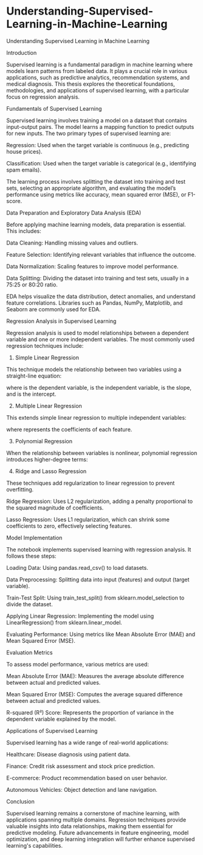 # Understanding-Supervised-Learning-in-Machine-Learning
Understanding Supervised Learning in Machine Learning

Introduction

Supervised learning is a fundamental paradigm in machine learning where models learn patterns from labeled data. It plays a crucial role in various applications, such as predictive analytics, recommendation systems, and medical diagnosis. This thesis explores the theoretical foundations, methodologies, and applications of supervised learning, with a particular focus on regression analysis.

Fundamentals of Supervised Learning

Supervised learning involves training a model on a dataset that contains input-output pairs. The model learns a mapping function to predict outputs for new inputs. The two primary types of supervised learning are:

Regression: Used when the target variable is continuous (e.g., predicting house prices).

Classification: Used when the target variable is categorical (e.g., identifying spam emails).

The learning process involves splitting the dataset into training and test sets, selecting an appropriate algorithm, and evaluating the model’s performance using metrics like accuracy, mean squared error (MSE), or F1-score.

Data Preparation and Exploratory Data Analysis (EDA)

Before applying machine learning models, data preparation is essential. This includes:

Data Cleaning: Handling missing values and outliers.

Feature Selection: Identifying relevant variables that influence the outcome.

Data Normalization: Scaling features to improve model performance.

Data Splitting: Dividing the dataset into training and test sets, usually in a 75:25 or 80:20 ratio.

EDA helps visualize the data distribution, detect anomalies, and understand feature correlations. Libraries such as Pandas, NumPy, Matplotlib, and Seaborn are commonly used for EDA.

Regression Analysis in Supervised Learning

Regression analysis is used to model relationships between a dependent variable and one or more independent variables. The most commonly used regression techniques include:

1. Simple Linear Regression

This technique models the relationship between two variables using a straight-line equation:

where  is the dependent variable,  is the independent variable,  is the slope, and  is the intercept.

2. Multiple Linear Regression

This extends simple linear regression to multiple independent variables:

where  represents the coefficients of each feature.

3. Polynomial Regression

When the relationship between variables is nonlinear, polynomial regression introduces higher-degree terms:


4. Ridge and Lasso Regression

These techniques add regularization to linear regression to prevent overfitting.

Ridge Regression: Uses L2 regularization, adding a penalty proportional to the squared magnitude of coefficients.

Lasso Regression: Uses L1 regularization, which can shrink some coefficients to zero, effectively selecting features.

Model Implementation

The notebook implements supervised learning with regression analysis. It follows these steps:

Loading Data: Using pandas.read_csv() to load datasets.

Data Preprocessing: Splitting data into input (features) and output (target variable).

Train-Test Split: Using train_test_split() from sklearn.model_selection to divide the dataset.

Applying Linear Regression: Implementing the model using LinearRegression() from sklearn.linear_model.

Evaluating Performance: Using metrics like Mean Absolute Error (MAE) and Mean Squared Error (MSE).

Evaluation Metrics

To assess model performance, various metrics are used:

Mean Absolute Error (MAE): Measures the average absolute difference between actual and predicted values.

Mean Squared Error (MSE): Computes the average squared difference between actual and predicted values.

R-squared (R²) Score: Represents the proportion of variance in the dependent variable explained by the model.

Applications of Supervised Learning

Supervised learning has a wide range of real-world applications:

Healthcare: Disease diagnosis using patient data.

Finance: Credit risk assessment and stock price prediction.

E-commerce: Product recommendation based on user behavior.

Autonomous Vehicles: Object detection and lane navigation.

Conclusion

Supervised learning remains a cornerstone of machine learning, with applications spanning multiple domains. Regression techniques provide valuable insights into data relationships, making them essential for predictive modeling. Future advancements in feature engineering, model optimization, and deep learning integration will further enhance supervised learning's capabilities.
